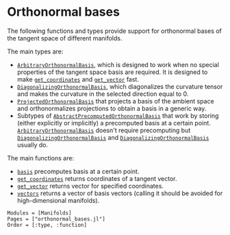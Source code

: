 # Orthonormal bases

The following functions and types provide support for orthonormal bases of the tangent space of different manifolds.

The main types are:
* [`ArbitraryOrthonormalBasis`](@ref), which is designed to work when no special properties of the tangent space basis are required.
   It is designed to make [`get_coordinates`](@ref) and [`get_vector`](@ref) fast.
* [`DiagonalizingOrthonormalBasis`](@ref), which diagonalizes the curvature tensor and makes the curvature in the selected direction equal to 0.
* [`ProjectedOrthonormalBasis`](@ref) that projects a basis of the ambient space and orthonormalizes projections to obtain a basis in a generic way.
* Subtypes of [`AbstractPrecomputedOrthonormalBasis`](@ref) that work by storing (either explicitly or implicitly) a precomputed basis at a certain point. [`ArbitraryOrthonormalBasis`](@ref) doesn't require precomputing but [`DiagonalizingOrthonormalBasis`](@ref) and [`DiagonalizingOrthonormalBasis`](@ref) usually do.

The main functions are:
* [`basis`](@ref) precomputes basis at a certain point.
* [`get_coordinates`](@ref) returns coordinates of a tangent vector.
* [`get_vector`](@ref) returns vector for specified coordinates.
* [`vectors`](@ref) returns a vector of basis vectors (calling it should be avoided for high-dimensional manifolds).

```@autodocs
Modules = [Manifolds]
Pages = ["orthonormal_bases.jl"]
Order = [:type, :function]
```
